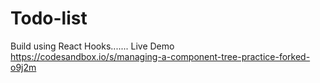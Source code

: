 # Todo-list
Build using React Hooks.......
Live Demo
https://codesandbox.io/s/managing-a-component-tree-practice-forked-o9j2m
